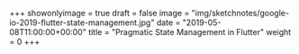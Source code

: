 +++
showonlyimage = true
draft = false
image = "img/sketchnotes/google-io-2019-flutter-state-management.jpg"
date = "2019-05-08T11:00:00+00:00"
title = "Pragmatic State Management in Flutter"
weight = 0
+++
